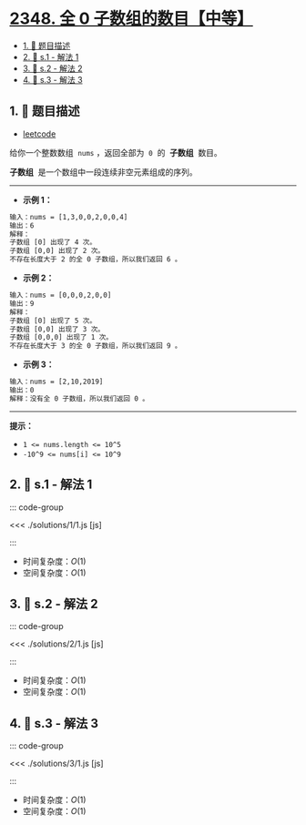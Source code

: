 # [2348. 全 0 子数组的数目【中等】](https://github.com/tnotesjs/TNotes.leetcode/tree/main/notes/2348.%20%E5%85%A8%200%20%E5%AD%90%E6%95%B0%E7%BB%84%E7%9A%84%E6%95%B0%E7%9B%AE%E3%80%90%E4%B8%AD%E7%AD%89%E3%80%91)

<!-- region:toc -->

- [1. 📝 题目描述](#1--题目描述)
- [2. 🎯 s.1 - 解法 1](#2--s1---解法-1)
- [3. 🎯 s.2 - 解法 2](#3--s2---解法-2)
- [4. 🎯 s.3 - 解法 3](#4--s3---解法-3)

<!-- endregion:toc -->

## 1. 📝 题目描述

- [leetcode](https://leetcode.cn/problems/number-of-zero-filled-subarrays/)

给你一个整数数组  `nums` ，返回全部为  `0`  的  **子数组**  数目。

**子数组**  是一个数组中一段连续非空元素组成的序列。

---

- **示例 1：**

```txt
输入：nums = [1,3,0,0,2,0,0,4]
输出：6
解释：
子数组 [0] 出现了 4 次。
子数组 [0,0] 出现了 2 次。
不存在长度大于 2 的全 0 子数组，所以我们返回 6 。
```

- **示例 2：**

```txt
输入：nums = [0,0,0,2,0,0]
输出：9
解释：
子数组 [0] 出现了 5 次。
子数组 [0,0] 出现了 3 次。
子数组 [0,0,0] 出现了 1 次。
不存在长度大于 3 的全 0 子数组，所以我们返回 9 。
```

- **示例 3：**

```txt
输入：nums = [2,10,2019]
输出：0
解释：没有全 0 子数组，所以我们返回 0 。
```

---

**提示：**

- `1 <= nums.length <= 10^5`
- `-10^9 <= nums[i] <= 10^9`

## 2. 🎯 s.1 - 解法 1

::: code-group

<<< ./solutions/1/1.js [js]

:::

- 时间复杂度：$O(1)$
- 空间复杂度：$O(1)$

## 3. 🎯 s.2 - 解法 2

::: code-group

<<< ./solutions/2/1.js [js]

:::

- 时间复杂度：$O(1)$
- 空间复杂度：$O(1)$

## 4. 🎯 s.3 - 解法 3

::: code-group

<<< ./solutions/3/1.js [js]

:::

- 时间复杂度：$O(1)$
- 空间复杂度：$O(1)$
